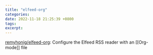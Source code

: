 ```yaml
---
title: "elfeed-org"
categories: 
date: 2022-11-18 21:25:39 +0800
tags: 
excerpt: 
---
```


[remyhonig/elfeed-org](https://github.com/remyhonig/elfeed-org): Configure the Elfeed RSS reader with an [[Org-mode]] file

